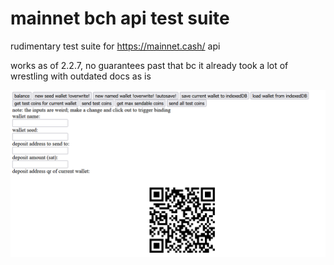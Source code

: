 # mainnet bch api test suite
rudimentary test suite for https://mainnet.cash/ api

works as of 2.2.7, no guarantees past that bc it already took a lot of wrestling with outdated docs as is

![Alt text](image.png)